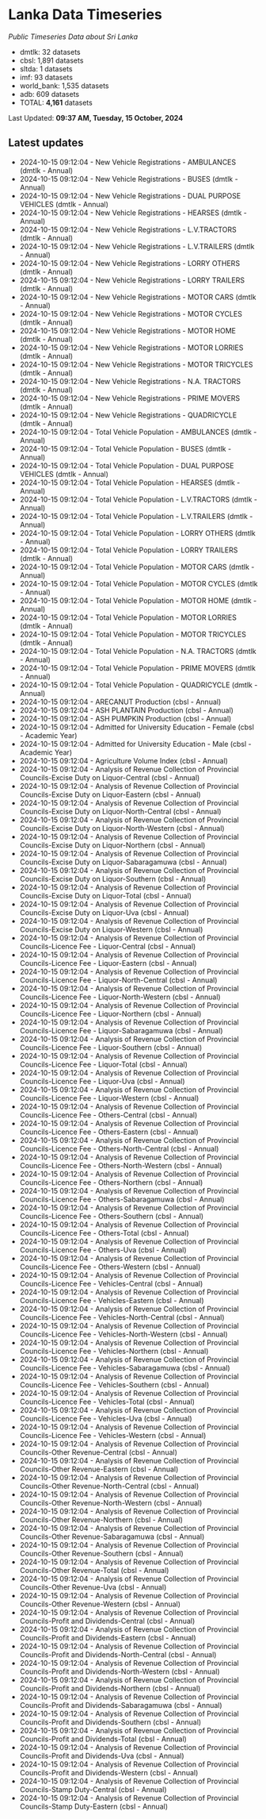 # Lanka Data Timeseries
*Public Timeseries Data about Sri Lanka*

* dmtlk: 32 datasets
* cbsl: 1,891 datasets
* sltda: 1 datasets
* imf: 93 datasets
* world_bank: 1,535 datasets
* adb: 609 datasets
* TOTAL: **4,161** datasets

Last Updated: **09:37 AM, Tuesday, 15 October, 2024**

## Latest updates

* 2024-10-15 09:12:04 - New Vehicle Registrations - AMBULANCES (dmtlk - Annual)
* 2024-10-15 09:12:04 - New Vehicle Registrations - BUSES (dmtlk - Annual)
* 2024-10-15 09:12:04 - New Vehicle Registrations - DUAL PURPOSE VEHICLES (dmtlk - Annual)
* 2024-10-15 09:12:04 - New Vehicle Registrations - HEARSES (dmtlk - Annual)
* 2024-10-15 09:12:04 - New Vehicle Registrations - L.V.TRACTORS (dmtlk - Annual)
* 2024-10-15 09:12:04 - New Vehicle Registrations - L.V.TRAILERS (dmtlk - Annual)
* 2024-10-15 09:12:04 - New Vehicle Registrations - LORRY OTHERS (dmtlk - Annual)
* 2024-10-15 09:12:04 - New Vehicle Registrations - LORRY TRAILERS (dmtlk - Annual)
* 2024-10-15 09:12:04 - New Vehicle Registrations - MOTOR CARS (dmtlk - Annual)
* 2024-10-15 09:12:04 - New Vehicle Registrations - MOTOR CYCLES (dmtlk - Annual)
* 2024-10-15 09:12:04 - New Vehicle Registrations - MOTOR HOME (dmtlk - Annual)
* 2024-10-15 09:12:04 - New Vehicle Registrations - MOTOR LORRIES (dmtlk - Annual)
* 2024-10-15 09:12:04 - New Vehicle Registrations - MOTOR TRICYCLES (dmtlk - Annual)
* 2024-10-15 09:12:04 - New Vehicle Registrations - N.A. TRACTORS (dmtlk - Annual)
* 2024-10-15 09:12:04 - New Vehicle Registrations - PRIME MOVERS (dmtlk - Annual)
* 2024-10-15 09:12:04 - New Vehicle Registrations - QUADRICYCLE (dmtlk - Annual)
* 2024-10-15 09:12:04 - Total Vehicle Population - AMBULANCES (dmtlk - Annual)
* 2024-10-15 09:12:04 - Total Vehicle Population - BUSES (dmtlk - Annual)
* 2024-10-15 09:12:04 - Total Vehicle Population - DUAL PURPOSE VEHICLES (dmtlk - Annual)
* 2024-10-15 09:12:04 - Total Vehicle Population - HEARSES (dmtlk - Annual)
* 2024-10-15 09:12:04 - Total Vehicle Population - L.V.TRACTORS (dmtlk - Annual)
* 2024-10-15 09:12:04 - Total Vehicle Population - L.V.TRAILERS (dmtlk - Annual)
* 2024-10-15 09:12:04 - Total Vehicle Population - LORRY OTHERS (dmtlk - Annual)
* 2024-10-15 09:12:04 - Total Vehicle Population - LORRY TRAILERS (dmtlk - Annual)
* 2024-10-15 09:12:04 - Total Vehicle Population - MOTOR CARS (dmtlk - Annual)
* 2024-10-15 09:12:04 - Total Vehicle Population - MOTOR CYCLES (dmtlk - Annual)
* 2024-10-15 09:12:04 - Total Vehicle Population - MOTOR HOME (dmtlk - Annual)
* 2024-10-15 09:12:04 - Total Vehicle Population - MOTOR LORRIES (dmtlk - Annual)
* 2024-10-15 09:12:04 - Total Vehicle Population - MOTOR TRICYCLES (dmtlk - Annual)
* 2024-10-15 09:12:04 - Total Vehicle Population - N.A. TRACTORS (dmtlk - Annual)
* 2024-10-15 09:12:04 - Total Vehicle Population - PRIME MOVERS (dmtlk - Annual)
* 2024-10-15 09:12:04 - Total Vehicle Population - QUADRICYCLE (dmtlk - Annual)
* 2024-10-15 09:12:04 - ARECANUT Production (cbsl - Annual)
* 2024-10-15 09:12:04 - ASH PLANTAIN Production (cbsl - Annual)
* 2024-10-15 09:12:04 - ASH PUMPKIN Production (cbsl - Annual)
* 2024-10-15 09:12:04 - Admitted for University Education - Female (cbsl - Academic Year)
* 2024-10-15 09:12:04 - Admitted for University Education - Male (cbsl - Academic Year)
* 2024-10-15 09:12:04 - Agriculture Volume Index (cbsl - Annual)
* 2024-10-15 09:12:04 - Analysis of Revenue Collection of Provincial Councils-Excise Duty on Liquor-Central (cbsl - Annual)
* 2024-10-15 09:12:04 - Analysis of Revenue Collection of Provincial Councils-Excise Duty on Liquor-Eastern (cbsl - Annual)
* 2024-10-15 09:12:04 - Analysis of Revenue Collection of Provincial Councils-Excise Duty on Liquor-North-Central (cbsl - Annual)
* 2024-10-15 09:12:04 - Analysis of Revenue Collection of Provincial Councils-Excise Duty on Liquor-North-Western (cbsl - Annual)
* 2024-10-15 09:12:04 - Analysis of Revenue Collection of Provincial Councils-Excise Duty on Liquor-Northern (cbsl - Annual)
* 2024-10-15 09:12:04 - Analysis of Revenue Collection of Provincial Councils-Excise Duty on Liquor-Sabaragamuwa (cbsl - Annual)
* 2024-10-15 09:12:04 - Analysis of Revenue Collection of Provincial Councils-Excise Duty on Liquor-Southern (cbsl - Annual)
* 2024-10-15 09:12:04 - Analysis of Revenue Collection of Provincial Councils-Excise Duty on Liquor-Total (cbsl - Annual)
* 2024-10-15 09:12:04 - Analysis of Revenue Collection of Provincial Councils-Excise Duty on Liquor-Uva (cbsl - Annual)
* 2024-10-15 09:12:04 - Analysis of Revenue Collection of Provincial Councils-Excise Duty on Liquor-Western (cbsl - Annual)
* 2024-10-15 09:12:04 - Analysis of Revenue Collection of Provincial Councils-Licence Fee - Liquor-Central (cbsl - Annual)
* 2024-10-15 09:12:04 - Analysis of Revenue Collection of Provincial Councils-Licence Fee - Liquor-Eastern (cbsl - Annual)
* 2024-10-15 09:12:04 - Analysis of Revenue Collection of Provincial Councils-Licence Fee - Liquor-North-Central (cbsl - Annual)
* 2024-10-15 09:12:04 - Analysis of Revenue Collection of Provincial Councils-Licence Fee - Liquor-North-Western (cbsl - Annual)
* 2024-10-15 09:12:04 - Analysis of Revenue Collection of Provincial Councils-Licence Fee - Liquor-Northern (cbsl - Annual)
* 2024-10-15 09:12:04 - Analysis of Revenue Collection of Provincial Councils-Licence Fee - Liquor-Sabaragamuwa (cbsl - Annual)
* 2024-10-15 09:12:04 - Analysis of Revenue Collection of Provincial Councils-Licence Fee - Liquor-Southern (cbsl - Annual)
* 2024-10-15 09:12:04 - Analysis of Revenue Collection of Provincial Councils-Licence Fee - Liquor-Total (cbsl - Annual)
* 2024-10-15 09:12:04 - Analysis of Revenue Collection of Provincial Councils-Licence Fee - Liquor-Uva (cbsl - Annual)
* 2024-10-15 09:12:04 - Analysis of Revenue Collection of Provincial Councils-Licence Fee - Liquor-Western (cbsl - Annual)
* 2024-10-15 09:12:04 - Analysis of Revenue Collection of Provincial Councils-Licence Fee - Others-Central (cbsl - Annual)
* 2024-10-15 09:12:04 - Analysis of Revenue Collection of Provincial Councils-Licence Fee - Others-Eastern (cbsl - Annual)
* 2024-10-15 09:12:04 - Analysis of Revenue Collection of Provincial Councils-Licence Fee - Others-North-Central (cbsl - Annual)
* 2024-10-15 09:12:04 - Analysis of Revenue Collection of Provincial Councils-Licence Fee - Others-North-Western (cbsl - Annual)
* 2024-10-15 09:12:04 - Analysis of Revenue Collection of Provincial Councils-Licence Fee - Others-Northern (cbsl - Annual)
* 2024-10-15 09:12:04 - Analysis of Revenue Collection of Provincial Councils-Licence Fee - Others-Sabaragamuwa (cbsl - Annual)
* 2024-10-15 09:12:04 - Analysis of Revenue Collection of Provincial Councils-Licence Fee - Others-Southern (cbsl - Annual)
* 2024-10-15 09:12:04 - Analysis of Revenue Collection of Provincial Councils-Licence Fee - Others-Total (cbsl - Annual)
* 2024-10-15 09:12:04 - Analysis of Revenue Collection of Provincial Councils-Licence Fee - Others-Uva (cbsl - Annual)
* 2024-10-15 09:12:04 - Analysis of Revenue Collection of Provincial Councils-Licence Fee - Others-Western (cbsl - Annual)
* 2024-10-15 09:12:04 - Analysis of Revenue Collection of Provincial Councils-Licence Fee - Vehicles-Central (cbsl - Annual)
* 2024-10-15 09:12:04 - Analysis of Revenue Collection of Provincial Councils-Licence Fee - Vehicles-Eastern (cbsl - Annual)
* 2024-10-15 09:12:04 - Analysis of Revenue Collection of Provincial Councils-Licence Fee - Vehicles-North-Central (cbsl - Annual)
* 2024-10-15 09:12:04 - Analysis of Revenue Collection of Provincial Councils-Licence Fee - Vehicles-North-Western (cbsl - Annual)
* 2024-10-15 09:12:04 - Analysis of Revenue Collection of Provincial Councils-Licence Fee - Vehicles-Northern (cbsl - Annual)
* 2024-10-15 09:12:04 - Analysis of Revenue Collection of Provincial Councils-Licence Fee - Vehicles-Sabaragamuwa (cbsl - Annual)
* 2024-10-15 09:12:04 - Analysis of Revenue Collection of Provincial Councils-Licence Fee - Vehicles-Southern (cbsl - Annual)
* 2024-10-15 09:12:04 - Analysis of Revenue Collection of Provincial Councils-Licence Fee - Vehicles-Total (cbsl - Annual)
* 2024-10-15 09:12:04 - Analysis of Revenue Collection of Provincial Councils-Licence Fee - Vehicles-Uva (cbsl - Annual)
* 2024-10-15 09:12:04 - Analysis of Revenue Collection of Provincial Councils-Licence Fee - Vehicles-Western (cbsl - Annual)
* 2024-10-15 09:12:04 - Analysis of Revenue Collection of Provincial Councils-Other Revenue-Central (cbsl - Annual)
* 2024-10-15 09:12:04 - Analysis of Revenue Collection of Provincial Councils-Other Revenue-Eastern (cbsl - Annual)
* 2024-10-15 09:12:04 - Analysis of Revenue Collection of Provincial Councils-Other Revenue-North-Central (cbsl - Annual)
* 2024-10-15 09:12:04 - Analysis of Revenue Collection of Provincial Councils-Other Revenue-North-Western (cbsl - Annual)
* 2024-10-15 09:12:04 - Analysis of Revenue Collection of Provincial Councils-Other Revenue-Northern (cbsl - Annual)
* 2024-10-15 09:12:04 - Analysis of Revenue Collection of Provincial Councils-Other Revenue-Sabaragamuwa (cbsl - Annual)
* 2024-10-15 09:12:04 - Analysis of Revenue Collection of Provincial Councils-Other Revenue-Southern (cbsl - Annual)
* 2024-10-15 09:12:04 - Analysis of Revenue Collection of Provincial Councils-Other Revenue-Total (cbsl - Annual)
* 2024-10-15 09:12:04 - Analysis of Revenue Collection of Provincial Councils-Other Revenue-Uva (cbsl - Annual)
* 2024-10-15 09:12:04 - Analysis of Revenue Collection of Provincial Councils-Other Revenue-Western (cbsl - Annual)
* 2024-10-15 09:12:04 - Analysis of Revenue Collection of Provincial Councils-Profit and Dividends-Central (cbsl - Annual)
* 2024-10-15 09:12:04 - Analysis of Revenue Collection of Provincial Councils-Profit and Dividends-Eastern (cbsl - Annual)
* 2024-10-15 09:12:04 - Analysis of Revenue Collection of Provincial Councils-Profit and Dividends-North-Central (cbsl - Annual)
* 2024-10-15 09:12:04 - Analysis of Revenue Collection of Provincial Councils-Profit and Dividends-North-Western (cbsl - Annual)
* 2024-10-15 09:12:04 - Analysis of Revenue Collection of Provincial Councils-Profit and Dividends-Northern (cbsl - Annual)
* 2024-10-15 09:12:04 - Analysis of Revenue Collection of Provincial Councils-Profit and Dividends-Sabaragamuwa (cbsl - Annual)
* 2024-10-15 09:12:04 - Analysis of Revenue Collection of Provincial Councils-Profit and Dividends-Southern (cbsl - Annual)
* 2024-10-15 09:12:04 - Analysis of Revenue Collection of Provincial Councils-Profit and Dividends-Total (cbsl - Annual)
* 2024-10-15 09:12:04 - Analysis of Revenue Collection of Provincial Councils-Profit and Dividends-Uva (cbsl - Annual)
* 2024-10-15 09:12:04 - Analysis of Revenue Collection of Provincial Councils-Profit and Dividends-Western (cbsl - Annual)
* 2024-10-15 09:12:04 - Analysis of Revenue Collection of Provincial Councils-Stamp Duty-Central (cbsl - Annual)
* 2024-10-15 09:12:04 - Analysis of Revenue Collection of Provincial Councils-Stamp Duty-Eastern (cbsl - Annual)